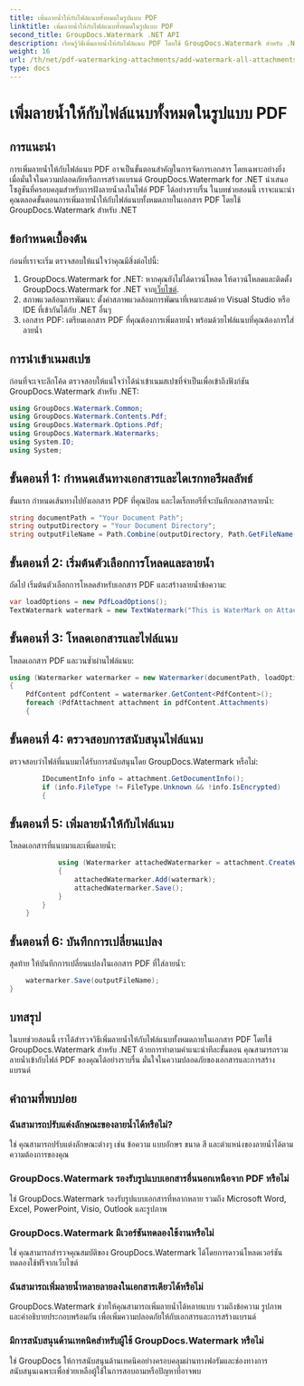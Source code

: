 ```yaml
---
title: เพิ่มลายน้ำให้กับไฟล์แนบทั้งหมดในรูปแบบ PDF
linktitle: เพิ่มลายน้ำให้กับไฟล์แนบทั้งหมดในรูปแบบ PDF
second_title: GroupDocs.Watermark .NET API
description: เรียนรู้วิธีเพิ่มลายน้ำให้กับไฟล์แนบ PDF โดยใช้ GroupDocs.Watermark สำหรับ .NET รักษาความปลอดภัยเอกสารของคุณด้วยลายน้ำแบบกำหนดเองได้อย่างง่ายดาย
weight: 16
url: /th/net/pdf-watermarking-attachments/add-watermark-all-attachments-pdf/
type: docs
---
```

# เพิ่มลายน้ำให้กับไฟล์แนบทั้งหมดในรูปแบบ PDF

## การแนะนำ
การเพิ่มลายน้ำให้กับไฟล์แนบ PDF อาจเป็นขั้นตอนสำคัญในการจัดการเอกสาร โดยเฉพาะอย่างยิ่งเมื่อมั่นใจในความปลอดภัยหรือการสร้างแบรนด์ GroupDocs.Watermark for .NET นำเสนอโซลูชันที่ครอบคลุมสำหรับการฝังลายน้ำลงในไฟล์ PDF ได้อย่างราบรื่น ในบทช่วยสอนนี้ เราจะแนะนำคุณตลอดขั้นตอนการเพิ่มลายน้ำให้กับไฟล์แนบทั้งหมดภายในเอกสาร PDF โดยใช้ GroupDocs.Watermark สำหรับ .NET
## ข้อกำหนดเบื้องต้น
ก่อนที่เราจะเริ่ม ตรวจสอบให้แน่ใจว่าคุณมีสิ่งต่อไปนี้:
1.  GroupDocs.Watermark for .NET: หากคุณยังไม่ได้ดาวน์โหลด ให้ดาวน์โหลดและติดตั้ง GroupDocs.Watermark for .NET จาก[เว็บไซต์](https://releases.groupdocs.com/Watermark/net/).
2. สภาพแวดล้อมการพัฒนา: ตั้งค่าสภาพแวดล้อมการพัฒนาที่เหมาะสมด้วย Visual Studio หรือ IDE ที่เข้ากันได้กับ .NET อื่นๆ
3. เอกสาร PDF: เตรียมเอกสาร PDF ที่คุณต้องการเพิ่มลายน้ำ พร้อมด้วยไฟล์แนบที่คุณต้องการใส่ลายน้ำ

## การนำเข้าเนมสเปซ
ก่อนที่จะเจาะลึกโค้ด ตรวจสอบให้แน่ใจว่าได้นำเข้าเนมสเปซที่จำเป็นเพื่อเข้าถึงฟังก์ชัน GroupDocs.Watermark สำหรับ .NET:
```csharp
using GroupDocs.Watermark.Common;
using GroupDocs.Watermark.Contents.Pdf;
using GroupDocs.Watermark.Options.Pdf;
using GroupDocs.Watermark.Watermarks;
using System.IO;
using System;
```
## ขั้นตอนที่ 1: กำหนดเส้นทางเอกสารและไดเรกทอรีผลลัพธ์
ขั้นแรก กำหนดเส้นทางไปยังเอกสาร PDF ที่คุณป้อน และไดเร็กทอรีที่จะบันทึกเอกสารลายน้ำ:
```csharp
string documentPath = "Your Document Path";
string outputDirectory = "Your Document Directory";
string outputFileName = Path.Combine(outputDirectory, Path.GetFileName(documentPath));
```
## ขั้นตอนที่ 2: เริ่มต้นตัวเลือกการโหลดและลายน้ำ
ถัดไป เริ่มต้นตัวเลือกการโหลดสำหรับเอกสาร PDF และสร้างลายน้ำข้อความ:
```csharp
var loadOptions = new PdfLoadOptions();
TextWatermark watermark = new TextWatermark("This is WaterMark on Attachment", new Font("Arial", 19));
```
## ขั้นตอนที่ 3: โหลดเอกสารและไฟล์แนบ
โหลดเอกสาร PDF และวนซ้ำผ่านไฟล์แนบ:
```csharp
using (Watermarker watermarker = new Watermarker(documentPath, loadOptions))
{
    PdfContent pdfContent = watermarker.GetContent<PdfContent>();
    foreach (PdfAttachment attachment in pdfContent.Attachments)
    {
```
## ขั้นตอนที่ 4: ตรวจสอบการสนับสนุนไฟล์แนบ
ตรวจสอบว่าไฟล์ที่แนบมาได้รับการสนับสนุนโดย GroupDocs.Watermark หรือไม่:
```csharp
        IDocumentInfo info = attachment.GetDocumentInfo();
        if (info.FileType != FileType.Unknown && !info.IsEncrypted)
        {
```
## ขั้นตอนที่ 5: เพิ่มลายน้ำให้กับไฟล์แนบ
โหลดเอกสารที่แนบมาและเพิ่มลายน้ำ:
```csharp
            using (Watermarker attachedWatermarker = attachment.CreateWatermarker())
            {
                attachedWatermarker.Add(watermark);
                attachedWatermarker.Save();
            }
        }
    }
```
## ขั้นตอนที่ 6: บันทึกการเปลี่ยนแปลง
สุดท้าย ให้บันทึกการเปลี่ยนแปลงในเอกสาร PDF ที่ใส่ลายน้ำ:
```csharp
    watermarker.Save(outputFileName);
}
```

## บทสรุป
ในบทช่วยสอนนี้ เราได้สำรวจวิธีเพิ่มลายน้ำให้กับไฟล์แนบทั้งหมดภายในเอกสาร PDF โดยใช้ GroupDocs.Watermark สำหรับ .NET ด้วยการทำตามคำแนะนำทีละขั้นตอน คุณสามารถรวมลายน้ำเข้ากับไฟล์ PDF ของคุณได้อย่างราบรื่น มั่นใจในความปลอดภัยของเอกสารและการสร้างแบรนด์
## คำถามที่พบบ่อย
### ฉันสามารถปรับแต่งลักษณะของลายน้ำได้หรือไม่?
ใช่ คุณสามารถปรับแต่งลักษณะต่างๆ เช่น ข้อความ แบบอักษร ขนาด สี และตำแหน่งของลายน้ำได้ตามความต้องการของคุณ
### GroupDocs.Watermark รองรับรูปแบบเอกสารอื่นนอกเหนือจาก PDF หรือไม่
ใช่ GroupDocs.Watermark รองรับรูปแบบเอกสารที่หลากหลาย รวมถึง Microsoft Word, Excel, PowerPoint, Visio, Outlook และรูปภาพ
### GroupDocs.Watermark มีเวอร์ชันทดลองใช้งานหรือไม่
ใช่ คุณสามารถสำรวจคุณสมบัติของ GroupDocs.Watermark ได้โดยการดาวน์โหลดเวอร์ชันทดลองใช้ฟรีจากเว็บไซต์
### ฉันสามารถเพิ่มลายน้ำหลายลายลงในเอกสารเดียวได้หรือไม่
GroupDocs.Watermark ช่วยให้คุณสามารถเพิ่มลายน้ำได้หลายแบบ รวมถึงข้อความ รูปภาพ และคำอธิบายประกอบพร้อมกัน เพื่อเพิ่มความปลอดภัยให้กับเอกสารและการสร้างแบรนด์
### มีการสนับสนุนด้านเทคนิคสำหรับผู้ใช้ GroupDocs.Watermark หรือไม่
ใช่ GroupDocs ให้การสนับสนุนด้านเทคนิคอย่างครอบคลุมผ่านทางฟอรัมและช่องทางการสนับสนุนเฉพาะเพื่อช่วยเหลือผู้ใช้ในการสอบถามหรือปัญหาที่อาจพบ